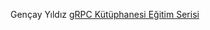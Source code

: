 Gençay Yıldız [gRPC Kütüphanesi Eğitim Serisi](https://youtube.com/playlist?list=PLQVXoXFVVtp3oS21qi7a0DZikNPAWxevZ)
